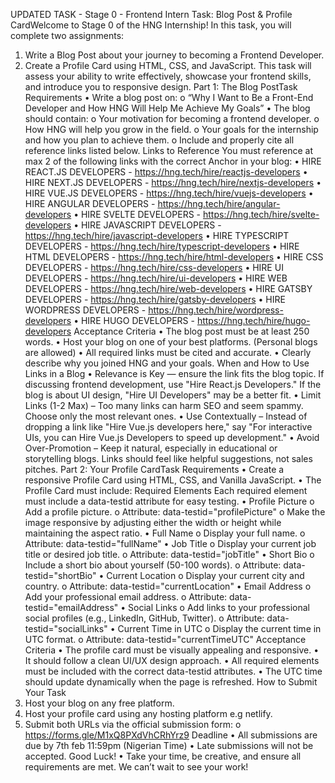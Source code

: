 UPDATED TASK - Stage 0 - Frontend Intern Task: Blog Post & Profile CardWelcome to Stage 0 of the HNG Internship!  In this task, you will complete two assignments:
1.	Write a Blog Post about your journey to becoming a Frontend Developer.
2.	Create a Profile Card using HTML, CSS, and JavaScript.
This task will assess your ability to write effectively, showcase your frontend skills, and introduce you to responsive design.  Part 1: The Blog PostTask Requirements
•	Write a blog post on:
o	“Why I Want to Be a Front-End Developer and How HNG Will Help Me Achieve My Goals”
•	The blog should contain:
o	Your motivation for becoming a frontend developer.
o	How HNG will help you grow in the field.
o	Your goals for the internship and how you plan to achieve them.
o	Include and properly cite all reference links listed below.
Links to Reference
You must reference at max 2 of the following links with the correct Anchor in your blog:
•	HIRE REACT.JS DEVELOPERS - https://hng.tech/hire/reactjs-developers
•	HIRE NEXT.JS DEVELOPERS - https://hng.tech/hire/nextjs-developers
•	HIRE VUE.JS DEVELOPERS - https://hng.tech/hire/vuejs-developers
•	HIRE ANGULAR DEVELOPERS - https://hng.tech/hire/angular-developers
•	HIRE SVELTE DEVELOPERS - https://hng.tech/hire/svelte-developers
•	HIRE JAVASCRIPT DEVELOPERS - https://hng.tech/hire/javascript-developers
•	HIRE TYPESCRIPT DEVELOPERS - https://hng.tech/hire/typescript-developers
•	HIRE HTML DEVELOPERS - https://hng.tech/hire/html-developers
•	HIRE CSS DEVELOPERS - https://hng.tech/hire/css-developers
•	HIRE UI DEVELOPERS - https://hng.tech/hire/ui-developers
•	HIRE WEB DEVELOPERS - https://hng.tech/hire/web-developers
•	HIRE GATSBY DEVELOPERS - https://hng.tech/hire/gatsby-developers
•	HIRE WORDPRESS DEVELOPERS - https://hng.tech/hire/wordpress-developers
•	HIRE HUGO DEVELOPERS - https://hng.tech/hire/hugo-developers
Acceptance Criteria
•	The blog post must be at least 250 words.
•	Host your blog on one of your best platforms. (Personal blogs are allowed)
•	All required links must be cited and accurate.
•	Clearly describe why you joined HNG and your goals.
When and How to Use Links in a Blog
•	Relevance is Key — ensure the link fits the blog topic. If discussing frontend development, use "Hire React.js Developers." If the blog is about UI design, "Hire UI Developers" may be a better fit.
•	Limit Links (1-2 Max) – Too many links can harm SEO and seem spammy. Choose only the most relevant ones.
•	Use Contextually – Instead of dropping a link like "Hire Vue.js developers here," say "For interactive UIs, you can Hire Vue.js Developers to speed up development."
•	Avoid Over-Promotion – Keep it natural, especially in educational or storytelling blogs. Links should feel like helpful suggestions, not sales pitches.
 Part 2: Your Profile CardTask Requirements
•	Create a responsive Profile Card using HTML, CSS, and Vanilla JavaScript.
•	The Profile Card must include:
Required Elements
Each required element must include a data-testid attribute for easy testing.
•	Profile Picture
o	Add a profile picture.
o	Attribute: data-testid="profilePicture"
o	Make the image responsive by adjusting either the width or height while maintaining the aspect ratio.
•	Full Name
o	Display your full name.
o	Attribute: data-testid="fullName"
•	Job Title
o	Display your current job title or desired job title.
o	Attribute: data-testid="jobTitle"
•	Short Bio
o	Include a short bio about yourself (50-100 words).
o	Attribute: data-testid="shortBio"
•	Current Location
o	Display your current city and country.
o	Attribute: data-testid="currentLocation"
•	Email Address
o	Add your professional email address.
o	Attribute: data-testid="emailAddress"
•	Social Links
o	Add links to your professional social profiles (e.g., LinkedIn, GitHub, Twitter).
o	Attribute: data-testid="socialLinks"
•	Current Time in UTC
o	Display the current time in UTC format.
o	Attribute: data-testid="currentTimeUTC"
Acceptance Criteria
•	The profile card must be visually appealing and responsive.
•	It should follow a clean UI/UX design approach.
•	All required elements must be included with the correct data-testid attributes.
•	The UTC time should update dynamically when the page is refreshed.
 How to Submit Your Task
1.	Host your blog on any free platform.
2.	Host your profile card using any hosting platform e.g netlify.
3.	Submit both URLs via the official submission form:
o	https://forms.gle/M1xQ8PXdVhCRhYrz9
 Deadline
•	All submissions are due by 7th feb 11:59pm (Nigerian Time)
•	Late submissions will not be accepted.
 Good Luck!
•	Take your time, be creative, and ensure all requirements are met. We can’t wait to see your work!  
